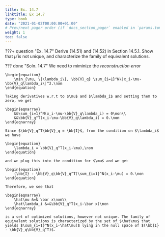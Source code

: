 ```yaml
---
title: Ex. 14.7
linktitle: Ex 14.7
type: book
date: "2021-01-02T00:00:00+01:00"
# Prev/next pager order (if `docs_section_pager` enabled in `params.toml`)
weight: 1
toc: false
---
```


???+ question "Ex. 14.7"
    Derive (14.51) and (14.52) in Section 14.5.1. Show that $\hat\mu$ is not unique, and characterize the family of equivalent solutions.

??? done "Soln. 14.7"
	We need to miminize the *reconstruction error*

	\begin{equation}
		\min_{\mu, \{\lambda_i\}, \bb{V}_q} \sum_{i=1}^N\|x_i-\mu-\bb{V}_q\lambda_i\|^2.\non
	\end{equation}

	Taking derivatives w.r.t to $\mu$ and $\lambda_i$ and setting them to zero, we get

	\begin{eqnarray}
		&&\sum_{i=1}^N(x_i-\mu-\bb{V}_q\lambda_i) = 0\non\\
		&&\bb{V}_q^T(x_i-\mu-\bb{V}_q\lambda_i) = 0.\non
	\end{eqnarray}

	Since $\bb{V}_q^T\bb{V}_q = \bb{I}$, from the condition on $\lambda_i$ we have

	\begin{equation}
		\lambda_i = \bb{V}_q^T(x_i-\mu),\non
	\end{equation}

	and we plug this into the condition for $\mu$ and we get

	\begin{equation}
		(\bb{I} - \bb{V}_q\bb{V}_q^T)\sum_{i=1}^N(x_i-\mu) = 0.\non
	\end{equation}

	Therefore, we see that 

	\begin{eqnarray}
		\hat\mu &=& \bar x\non\\
		\hat\lambda_i &=&\bb{V}_q^T(x_i-\bar x)\non
	\end{eqnarray}

	is a set of optimized solutions, however not unique. The family of equivalent solutions is characterized by the set of $\hat\mu$ that yields $\sum_{i=1}^N(x_i-\hat\mu)$ lying in the null space of $(\bb{I} - \bb{V}_q\bb{V}_q^T)$. 